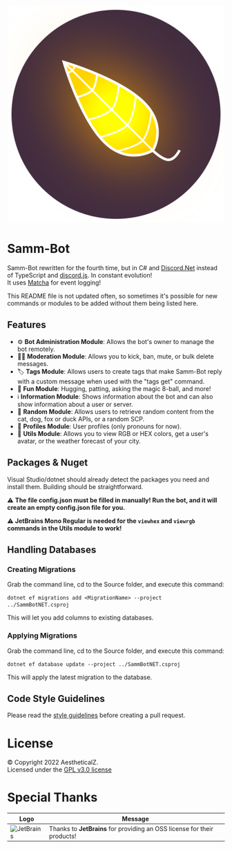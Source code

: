 ![sammbot](SammBot.svg)
# Samm-Bot
Samm-Bot rewritten for the fourth time, but in C# and [Discord.Net](https://github.com/discord-net/Discord.Net) instead of TypeScript and [discord.js](https://github.com/discordjs/discord.js). In constant evolution!  
It uses [Matcha](https://github.com/AestheticalZ/Matcha) for event logging!

This README file is not updated often, so sometimes it's possible for new commands or modules to be added without them being listed here.

## Features
* :gear: **Bot Administration Module**: Allows the bot's owner to manage the bot remotely.
* :judge: **Moderation Module**: Allows you to kick, ban, mute, or bulk delete messages.
* :label: **Tags Module**: Allows users to create tags that make Samm-Bot reply with a custom message when used with the "tags get" command.
* :game_die: **Fun Module**: Hugging, patting, asking the magic 8-ball, and more!
* :information_source: **Information Module**: Shows information about the bot and can also show information about a user or server.
* :slot_machine: **Random Module**: Allows users to retrieve random content from the cat, dog, fox or duck APIs, or a random SCP.
* :busts_in_silhouette: **Profiles Module**: User profiles (only pronouns for now).
* :wrench: **Utils Module**: Allows you to view RGB or HEX colors, get a user's avatar, or the weather forecast of your city.
 
## Packages & Nuget
Visual Studio/dotnet should already detect the packages you need and install them.
Building should be straightforward.

:warning: **The file config.json must be filled in manually! Run the bot, and it will create an empty config.json file for you.**

:warning: **JetBrains Mono Regular is needed for the `viewhex` and `viewrgb` commands in the Utils module to work!**

## Handling Databases

### Creating Migrations
Grab the command line, cd to the Source folder, and execute this command:

```
dotnet ef migrations add <MigrationName> --project ../SammBotNET.csproj
```

This will let you add columns to existing databases.

### Applying Migrations
Grab the command line, cd to the Source folder, and execute this command:

```
dotnet ef database update --project ../SammBotNET.csproj
```

This will apply the latest migration to the database.

## Code Style Guidelines

Please read the [style guidelines](STYLE_GUIDELINES.md) before creating a pull request.

# License
© Copyright 2022 AestheticalZ.  
Licensed under the [GPL v3.0 license](LICENSE)

# Special Thanks
| Logo | Message |
| ---- | ------- |
| <img src="https://resources.jetbrains.com/storage/products/company/brand/logos/jb_beam.png" alt="JetBrains" width="128"/> | Thanks to **JetBrains** for providing an OSS license for their products! |
